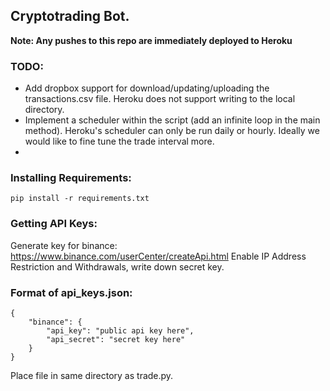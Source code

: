 ## Cryptotrading Bot.

__Note: Any pushes to this repo are immediately deployed to Heroku__
### TODO:  
* Add dropbox support for download/updating/uploading the transactions.csv file. Heroku does not support writing to the local directory.
* Implement a scheduler within the script (add an infinite loop in the main method). Heroku's scheduler can only be run daily or hourly. Ideally we would like to fine tune the trade interval more.
* 

### Installing Requirements:
`pip install -r requirements.txt`


### Getting API Keys:
Generate key for binance: https://www.binance.com/userCenter/createApi.html
Enable IP Address Restriction and Withdrawals, write down secret key.  

### Format of api_keys.json:
~~~
{
    "binance": {
        "api_key": "public api key here",
        "api_secret": "secret key here"
    }
}
~~~
Place file in same directory as trade.py.

